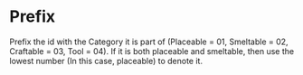 # Prefix
Prefix the id with the Category it is part of (Placeable = 01, Smeltable = 02, Craftable = 03, Tool = 04). If it is both placeable and smeltable, then use the lowest number (In this case, placeable) to denote it.